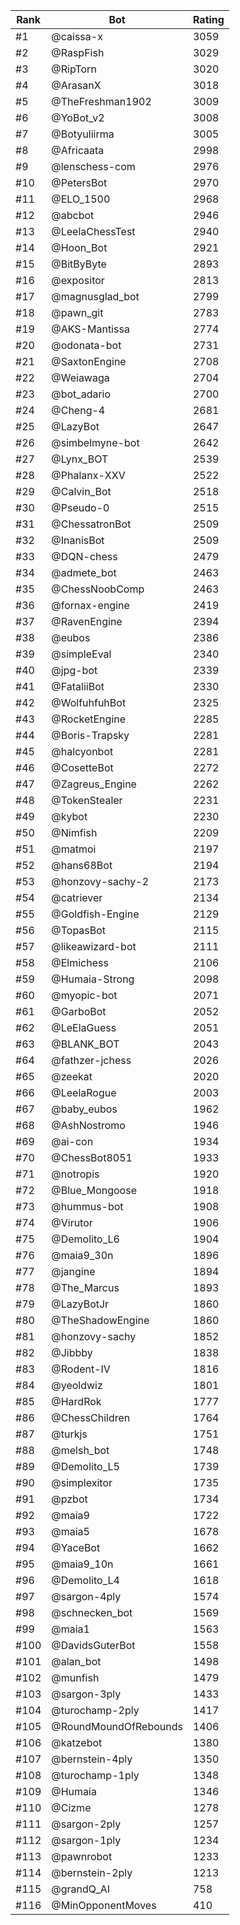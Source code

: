 Rank|Bot|Rating
---|---|---
#1|@caissa-x|3059
#2|@RaspFish|3029
#3|@RipTorn|3020
#4|@ArasanX|3018
#5|@TheFreshman1902|3009
#6|@YoBot_v2|3008
#7|@Botyuliirma|3005
#8|@Africaata|2998
#9|@lenschess-com|2976
#10|@PetersBot|2970
#11|@ELO_1500|2968
#12|@abcbot|2946
#13|@LeelaChessTest|2940
#14|@Hoon_Bot|2921
#15|@BitByByte|2893
#16|@expositor|2813
#17|@magnusglad_bot|2799
#18|@pawn_git|2783
#19|@AKS-Mantissa|2774
#20|@odonata-bot|2731
#21|@SaxtonEngine|2708
#22|@Weiawaga|2704
#23|@bot_adario|2700
#24|@Cheng-4|2681
#25|@LazyBot|2647
#26|@simbelmyne-bot|2642
#27|@Lynx_BOT|2539
#28|@Phalanx-XXV|2522
#29|@Calvin_Bot|2518
#30|@Pseudo-0|2515
#31|@ChessatronBot|2509
#32|@InanisBot|2509
#33|@DQN-chess|2479
#34|@admete_bot|2463
#35|@ChessNoobComp|2463
#36|@fornax-engine|2419
#37|@RavenEngine|2394
#38|@eubos|2386
#39|@simpleEval|2340
#40|@jpg-bot|2339
#41|@FataliiBot|2330
#42|@WolfuhfuhBot|2325
#43|@RocketEngine|2285
#44|@Boris-Trapsky|2281
#45|@halcyonbot|2281
#46|@CosetteBot|2272
#47|@Zagreus_Engine|2262
#48|@TokenStealer|2231
#49|@kybot|2230
#50|@Nimfish|2209
#51|@matmoi|2197
#52|@hans68Bot|2194
#53|@honzovy-sachy-2|2173
#54|@catriever|2134
#55|@Goldfish-Engine|2129
#56|@TopasBot|2115
#57|@likeawizard-bot|2111
#58|@Elmichess|2106
#59|@Humaia-Strong|2098
#60|@myopic-bot|2071
#61|@GarboBot|2052
#62|@LeElaGuess|2051
#63|@BLANK_BOT|2043
#64|@fathzer-jchess|2026
#65|@zeekat|2020
#66|@LeelaRogue|2003
#67|@baby_eubos|1962
#68|@AshNostromo|1946
#69|@ai-con|1934
#70|@ChessBot8051|1933
#71|@notropis|1920
#72|@Blue_Mongoose|1918
#73|@hummus-bot|1908
#74|@Virutor|1906
#75|@Demolito_L6|1904
#76|@maia9_30n|1896
#77|@jangine|1894
#78|@The_Marcus|1893
#79|@LazyBotJr|1860
#80|@TheShadowEngine|1860
#81|@honzovy-sachy|1852
#82|@Jibbby|1838
#83|@Rodent-IV|1816
#84|@yeoldwiz|1801
#85|@HardRok|1777
#86|@ChessChildren|1764
#87|@turkjs|1751
#88|@melsh_bot|1748
#89|@Demolito_L5|1739
#90|@simplexitor|1735
#91|@pzbot|1734
#92|@maia9|1722
#93|@maia5|1678
#94|@YaceBot|1662
#95|@maia9_10n|1661
#96|@Demolito_L4|1618
#97|@sargon-4ply|1574
#98|@schnecken_bot|1569
#99|@maia1|1563
#100|@DavidsGuterBot|1558
#101|@alan_bot|1498
#102|@munfish|1479
#103|@sargon-3ply|1433
#104|@turochamp-2ply|1417
#105|@RoundMoundOfRebounds|1406
#106|@katzebot|1380
#107|@bernstein-4ply|1350
#108|@turochamp-1ply|1348
#109|@Humaia|1346
#110|@Cizme|1278
#111|@sargon-2ply|1257
#112|@sargon-1ply|1234
#113|@pawnrobot|1233
#114|@bernstein-2ply|1213
#115|@grandQ_AI|758
#116|@MinOpponentMoves|410
